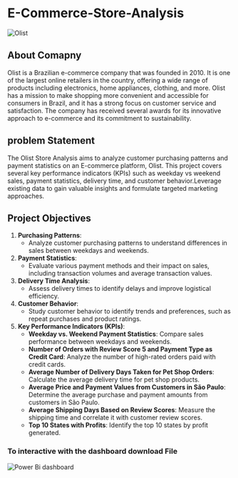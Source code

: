 # E-Commerce-Store-Analysis
![Olist](https://github.com/Hemasagar2299/E-Commerce-Store-Analysis/assets/154252928/4b4bb16c-a914-4bbb-aeb3-780af1afc2ef)

## About Comapny
 Olist is a Brazilian e-commerce company that was founded in 2010. It is one of the largest online retailers in the country, offering a wide range of products including electronics, home appliances, clothing, and more. Olist has a mission to make shopping more convenient and accessible for consumers in Brazil, and it has a strong focus on customer service and satisfaction. The company has received several awards for its innovative approach to e-commerce and its commitment to sustainability.  

 ## problem Statement
 The Olist Store Analysis aims to analyze customer purchasing patterns and payment statistics on an E-commerce platform, Olist. This project covers several key performance indicators (KPIs) such as weekday vs weekend sales, payment statistics, delivery time, and customer behavior.Leverage existing data to gain valuable insights and formulate targeted marketing approaches.


## Project Objectives
1. **Purchasing Patterns**:
    - Analyze customer purchasing patterns to understand differences in sales between weekdays and weekends.
2. **Payment Statistics**:
    - Evaluate various payment methods and their impact on sales, including transaction volumes and average transaction values.
3. **Delivery Time Analysis**:
    - Assess delivery times to identify delays and improve logistical efficiency.
4. **Customer Behavior**:
    - Study customer behavior to identify trends and preferences, such as repeat purchases and product ratings.
5. **Key Performance Indicators (KPIs)**:
    - **Weekday vs. Weekend Payment Statistics**: Compare sales performance between weekdays and weekends.
    - **Number of Orders with Review Score 5 and Payment Type as Credit Card**: Analyze the number of high-rated orders paid with credit cards.
    - **Average Number of Delivery Days Taken for Pet Shop Orders**: Calculate the average delivery time for pet shop products.
    - **Average Price and Payment Values from Customers in São Paulo**: Determine the average purchase and payment amounts from customers in São Paulo.
    - **Average Shipping Days Based on Review Scores**: Measure the shipping time and correlate it with customer review scores.
    - **Top 10 States with Profits**: Identify the top 10 states by profit generated.
  
  ### To interactive with the dashboard download File
![Power Bi dashboard](https://github.com/Hemasagar2299/E-Commerce-Store-Analysis/assets/154252928/4ef561b4-42bf-466d-b702-f22450d67dee)
  
      




